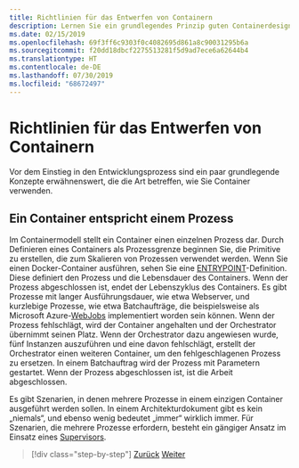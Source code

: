 ```yaml
---
title: Richtlinien für das Entwerfen von Containern
description: Lernen Sie ein grundlegendes Prinzip guten Containerdesigns kennen – nämlich dass ein Container nur einen Prozess beherbergen sollte.
ms.date: 02/15/2019
ms.openlocfilehash: 69f3ff6c9303f0c4082695d861a8c90031295b6a
ms.sourcegitcommit: f20dd18dbcf2275513281f5d9ad7ece6a62644b4
ms.translationtype: HT
ms.contentlocale: de-DE
ms.lasthandoff: 07/30/2019
ms.locfileid: "68672497"
---
```

# <a name="common-container-design-principles"></a>Richtlinien für das Entwerfen von Containern

Vor dem Einstieg in den Entwicklungsprozess sind ein paar grundlegende Konzepte erwähnenswert, die die Art betreffen, wie Sie Container verwenden.

## <a name="container-equals-a-process"></a>Ein Container entspricht einem Prozess

Im Containermodell stellt ein Container einen einzelnen Prozess dar. Durch Definieren eines Containers als Prozessgrenze beginnen Sie, die Primitive zu erstellen, die zum Skalieren von Prozessen verwendet werden. Wenn Sie einen Docker-Container ausführen, sehen Sie eine [ENTRYPOINT](https://docs.docker.com/engine/reference/builder/#/entrypoint)-Definition. Diese definiert den Prozess und die Lebensdauer des Containers. Wenn der Prozess abgeschlossen ist, endet der Lebenszyklus des Containers. Es gibt Prozesse mit langer Ausführungsdauer, wie etwa Webserver, und kurzlebige Prozesse, wie etwa Batchaufträge, die beispielsweise als Microsoft Azure-[WebJobs](https://azure.microsoft.com/documentation/articles/websites-webjobs-resources/) implementiert worden sein können. Wenn der Prozess fehlschlägt, wird der Container angehalten und der Orchestrator übernimmt seinen Platz. Wenn der Orchestrator dazu angewiesen wurde, fünf Instanzen auszuführen und eine davon fehlschlägt, erstellt der Orchestrator einen weiteren Container, um den fehlgeschlagenen Prozess zu ersetzen. In einem Batchauftrag wird der Prozess mit Parametern gestartet. Wenn der Prozess abgeschlossen ist, ist die Arbeit abgeschlossen.

Es gibt Szenarien, in denen mehrere Prozesse in einem einzigen Container ausgeführt werden sollen. In einem Architekturdokument gibt es kein „niemals“, und ebenso wenig bedeutet „immer“ wirklich immer. Für Szenarien, die mehrere Prozesse erfordern, besteht ein gängiger Ansatz im Einsatz eines [Supervisors](http://supervisord.org/).

>[!div class="step-by-step"]
>[Zurück](design-docker-applications.md)
>[Weiter](monolithic-applications.md)
